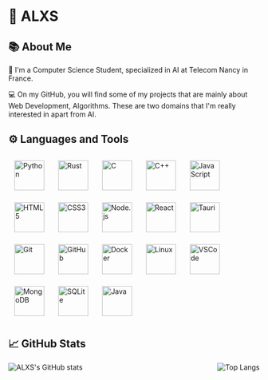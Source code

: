 
# 🐻 ALXS

## 📚 About Me

🔬 I'm a Computer Science Student, specialized in AI at Telecom Nancy in France.

💻 On my GitHub, you will find some of my projects that are mainly about Web Development, Algorithms. These are two domains that I'm really interested in apart from AI.

## ⚙️ Languages and Tools

<a href="https://www.python.org/" style="text-decoration: none !important;">
    <img class="tech-icon" alt="Python" 
    style="width: 60px; padding: 12px;"src="https://cdn.jsdelivr.net/gh/devicons/devicon/icons/python/python-original.svg" />
</a>
<a href="https://www.rust-lang.org/" style="text-decoration: none !important;">
    <img class="tech-icon" alt="Rust" 
    style="width: 60px; padding: 12px;"src="https://cdn.jsdelivr.net/gh/devicons/devicon/icons/rust/rust-original.svg" />
</a>
<a href="https://www.cprogramming.com/" style="text-decoration: none !important;">
    <img class="tech-icon" alt="C"
    style="width: 60px; padding: 12px;" src="https://cdn.jsdelivr.net/gh/devicons/devicon/icons/c/c-original.svg" />
</a>
<a href="https://www.cplusplus.com/" style="text-decoration: none !important;">
    <img class="tech-icon" alt="C++" 
    style="width: 60px; padding: 12px;" src="https://cdn.jsdelivr.net/gh/devicons/devicon/icons/cplusplus/cplusplus-original.svg" />
</a>
<a href="https://www.javascript.com/" style="text-decoration: none !important;">
    <img class="tech-icon" alt="JavaScript"
    style="width: 60px; padding: 12px;" src="https://cdn.jsdelivr.net/gh/devicons/devicon/icons/javascript/javascript-original.svg" />
</a>
<a href="https://developer.mozilla.org/en-US/docs/Web/HTML" style="text-decoration: none !important;">
    <img class="tech-icon" alt="HTML5"
    style="width: 60px; padding: 12px;" src="https://cdn.jsdelivr.net/gh/devicons/devicon/icons/html5/html5-original.svg" />
</a>
<a href="https://developer.mozilla.org/en-US/docs/Web/CSS" style="text-decoration: none !important;">
    <img class="tech-icon" alt="CSS3"
    style="width: 60px; padding: 12px;" src="https://cdn.jsdelivr.net/gh/devicons/devicon/icons/css3/css3-original.svg" />
</a>
<a href="https://nodejs.org/en/" style="text-decoration: none !important;">
    <img class="tech-icon" alt="Node.js"
    style="width: 60px; padding: 12px;" src="https://cdn.jsdelivr.net/gh/devicons/devicon/icons/nodejs/nodejs-original.svg" />
</a>
<a href="https://reactjs.org/" style="text-decoration: none !important;">
    <img class="tech-icon" alt="React"
    style="width: 60px; padding: 12px;" src="https://cdn.jsdelivr.net/gh/devicons/devicon/icons/react/react-original.svg" />
</a>
<a href="https://tauri.studio/" style="text-decoration: none !important;">
    <img class="tech-icon" alt="Tauri"
    style="width: 60px; padding: 12px;" src="https://cdn.jsdelivr.net/gh/devicons/devicon/icons/tauri/tauri-original.svg" />
</a>
<a href="https://git-scm.com/" style="text-decoration: none !important;">
    <img class="tech-icon" alt="Git"
    style="width: 60px; padding: 12px;" src="https://cdn.jsdelivr.net/gh/devicons/devicon/icons/git/git-original.svg" />
</a>
<a href="https://github.com/" style="text-decoration: none !important;">
    <img class="tech-icon" alt="GitHub"
    style="width: 60px; padding: 12px;" src="https://cdn.jsdelivr.net/gh/devicons/devicon/icons/github/github-original.svg" />
</a>
<a href="https://www.docker.com/" style="text-decoration: none !important;">
    <img class="tech-icon" alt="Docker"
    style="width: 60px; padding: 12px;" src="https://cdn.jsdelivr.net/gh/devicons/devicon/icons/docker/docker-original.svg" />
</a>
<a href="https://www.linux.org/" style="text-decoration: none !important;">
    <img class="tech-icon" alt="Linux"
    style="width: 60px; padding: 12px;" src="https://cdn.jsdelivr.net/gh/devicons/devicon/icons/linux/linux-original.svg" />
</a>
<a href="https://code.visualstudio.com/" style="text-decoration: none !important;">
    <img class="tech-icon" alt="VSCode"
    style="width: 60px; padding: 12px;" src="https://cdn.jsdelivr.net/gh/devicons/devicon/icons/vscode/vscode-original.svg" />
</a>
<a href="https://www.mongodb.com/" style="text-decoration: none !important;">
    <img class="tech-icon" alt="MongoDB"
    style="width: 60px; padding: 12px;" src="https://cdn.jsdelivr.net/gh/devicons/devicon/icons/mongodb/mongodb-original.svg" />
</a>
<a href="https://www.sqlite.org/index.html" style="text-decoration: none !important;">
    <img class="tech-icon" alt="SQLite"
    style="width: 60px; padding: 12px;" src="https://cdn.jsdelivr.net/gh/devicons/devicon/icons/sqlite/sqlite-original.svg" />
</a>
<a href="https://www.java.com/" style="text-decoration: none !important;">
    <img class="tech-icon" alt="Java"
    style="width: 60px; padding: 12px;" src="https://cdn.jsdelivr.net/gh/devicons/devicon/icons/java/java-original.svg" />
</a>

## 📈 GitHub Stats

<div style="display: flex; justify-content: space-between; align-items: center;">
    <img src="https://github-readme-stats.vercel.app/api?username=ALXS-GitHub&show_icons=true&theme=highcontrast" alt="ALXS's GitHub stats" />
    <img src="https://github-readme-stats.vercel.app/api/top-langs/?username=ALXS-GitHub&layout=compact&theme=highcontrast" alt="Top Langs" />
</div>




